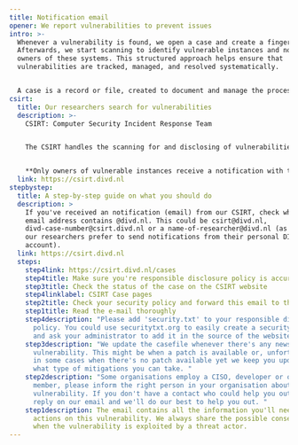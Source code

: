 ```yaml
---
title: Notification email
opener: We report vulnerabilities to prevent issues
intro: >-
  Whenever a vulnerability is found, we open a case and create a fingerprint*.
  Afterwards, we start scanning to identify vulnerable instances and notify the
  owners of these systems. This structured approach helps ensure that
  vulnerabilities are tracked, managed, and resolved systematically.


  A case is a record or file, created to document and manage the process of addressing the specific vulnerability.  A fingerprint is a unique identifier or signature for the vulnerability to help in identifying affected systems.
csirt:
  title: Our researchers search for vulnerabilities
  description: >-
    CSIRT: Computer Security Incident Response Team


    The CSIRT handles the scanning for and disclosing of vulnerabilities, either discovered by DIVD researchers or third parties and warning people for leaked credentials and operates our CVE Numbering Authority (CNA) capability.


    **Only owners of vulnerable instances receive a notification with the host information and mitigation steps.**
  link: https://csirt.divd.nl
stepbystep:
  title: A step-by-step guide on what you should do
  description: >
    If you've received an notification (email) from our CSIRT, check whether the
    email address contains @divd.nl. This could be csirt@divd.nl,
    divd-case-number@csirt.divd.nl or a name-of-researcher@divd.nl (as some of
    our researchers prefer to send notifications from their personal DIVD
    account). 
  link: https://csirt.divd.nl
  steps:
    step4link: https://csirt.divd.nl/cases
    step4title: Make sure you're responsible disclosure policy is accurate.
    step3title: Check the status of the case on the CSIRT website
    step4linklabel: CSIRT Case pages
    step2title: Check your security policy and forward this email to the right person
    step1title: Read the e-mail thoroughly
    step4description: "Please add 'security.txt' to your responsible disclosure
      policy. You could use securitytxt.org to easily create a security.txt file
      and ask your administrator to add it in the source of the website. "
    step3description: "We update the casefile whenever there's any news on the
      vulnerability. This might be when a patch is available or, unfortunately,
      in some cases when there's no patch available yet we keep you updated on
      what type of mitigations you can take. "
    step2description: "Some organisations employ a CISO, developer or other IT-team
      member, please inform the right person in your organisation about the
      vulnerability. If you don't have a contact who could help you out, please
      reply on our email and we'll do our best to help you out. "
    step1description: The email contains all the information you'll need to take
      actions on this vulnerability. We always share the possible consequences
      when the vulnerability is exploited by a threat actor.
---
```

